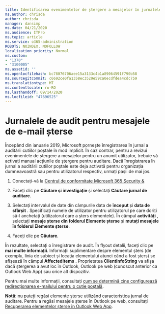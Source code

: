 ```yaml
---
title: Identificarea evenimentelor de ștergere a mesajelor în jurnalele de auditare
ms.author: chrisda
author: chrisda
manager: dansimp
ms.date: 04/21/2020
ms.audience: ITPro
ms.topic: article
ms.service: o365-administration
ROBOTS: NOINDEX, NOFOLLOW
localization_priority: Normal
ms.custom:
- "1370"
- "3100005"
ms.assetid: ''
ms.openlocfilehash: bc78076706aee15a3133c4b1a89064591f790b58
ms.sourcegitcommit: c6692ce0fa1358ec3529e59ca0ecdfdea4cdc759
ms.translationtype: MT
ms.contentlocale: ro-RO
ms.lasthandoff: 09/14/2020
ms.locfileid: "47696525"
---
```

# <a name="audit-logs-for-deleted-email-messages"></a>Jurnalele de audit pentru mesajele de e-mail șterse

Începând din ianuarie 2019, Microsoft pornește înregistrarea în jurnal a auditării cutiilor poștale în mod implicit. În caz contrar, pentru a revizui evenimentele de ștergere a mesajelor pentru un anumit utilizator, trebuie să activați manual acțiunile de ștergere pentru auditare. Dacă înregistrarea în jurnal a auditării cutiilor poștale este deja activată pentru organizația dumneavoastră sau pentru utilizatorul respectiv, urmați pașii de mai jos.

1. Conectați-vă la [Centrul de conformitate Microsoft 365 Security &](https://protection.office.com/)

2. Faceți clic pe **Căutare și investigație** și selectați **Căutare jurnal de auditare**.

3. Selectați intervalul de date din câmpurile data de **început** și **data de sfârșit** . Specificați numele de utilizator pentru utilizatorul pe care doriți să-l anchetați (utilizatorul care a șters elementele). În câmpul **activități** , selectați **mesaje șterse din folderul Elemente șterse** și **mutați mesajele în folderul Elemente șterse**.

4. Faceți clic pe **Căutare**.

În rezultate, selectați o înregistrare de audit. În flyout detalii, faceți clic pe **mai multe informații**. Informații suplimentare despre elementul șters (de exemplu, linia de subiect și locația elementului atunci când a fost șters) se afișează în câmpul **AffectedItems** . Proprietatea **ClientInfoString** va afișa dacă ștergerea a avut loc în Outlook, Outlook pe web (cunoscut anterior ca Outlook Web App) sau orice alt dispozitiv.

Pentru mai multe informații, consultați [cum se determină cine configurează redirecționarea e-mailului pentru o cutie poștală](https://docs.microsoft.com/microsoft-365/compliance/auditing-troubleshooting-scenarios#determine-if-a-user-deleted-email-items).

**Notă**: nu puteți regăsi elemente șterse utilizând caracteristica jurnal de auditare. Pentru a regăsi mesajele șterse în Outlook pe web, consultați [Recuperarea elementelor șterse în Outlook Web App](https://support.office.com/article/C3D8FC15-EEEF-4F1C-81DF-E27964B7EDD4).
